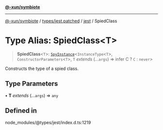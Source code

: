 [**@-xun/symbiote**](../../../../../README.md)

***

[@-xun/symbiote](../../../../../README.md) / [types/jest.patched](../../../README.md) / [jest](../README.md) / SpiedClass

# Type Alias: SpiedClass\<T\>

> **SpiedClass**\<`T`\>: [`SpyInstance`](../interfaces/SpyInstance.md)\<`InstanceType`\<`T`\>, `ConstructorParameters`\<`T`\>, `T` *extends* (...`args`) => infer C ? `C` : `never`\>

Constructs the type of a spied class.

## Type Parameters

• **T** *extends* (...`args`) => `any`

## Defined in

node\_modules/@types/jest/index.d.ts:1219
